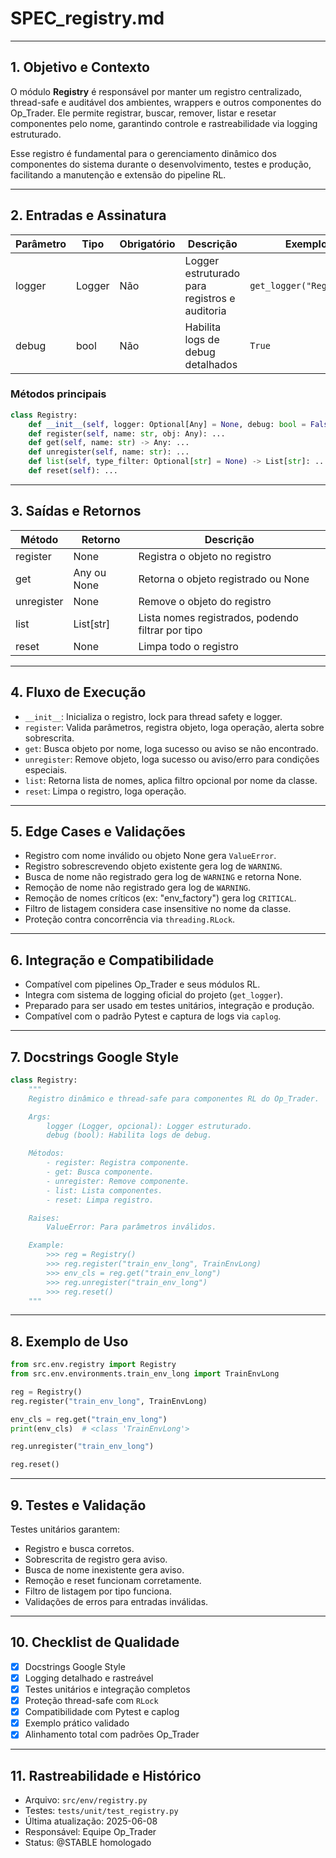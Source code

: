 # SPEC\_registry.md

---

## 1. Objetivo e Contexto

O módulo **Registry** é responsável por manter um registro centralizado, thread-safe e auditável dos ambientes, wrappers e outros componentes do Op\_Trader. Ele permite registrar, buscar, remover, listar e resetar componentes pelo nome, garantindo controle e rastreabilidade via logging estruturado.

Esse registro é fundamental para o gerenciamento dinâmico dos componentes do sistema durante o desenvolvimento, testes e produção, facilitando a manutenção e extensão do pipeline RL.

---

## 2. Entradas e Assinatura

| Parâmetro | Tipo   | Obrigatório | Descrição                                     | Exemplo                  |
| --------- | ------ | ----------- | --------------------------------------------- | ------------------------ |
| logger    | Logger | Não         | Logger estruturado para registros e auditoria | `get_logger("Registry")` |
| debug     | bool   | Não         | Habilita logs de debug detalhados             | `True`                   |

### Métodos principais

```python
class Registry:
    def __init__(self, logger: Optional[Any] = None, debug: bool = False): ...
    def register(self, name: str, obj: Any): ...
    def get(self, name: str) -> Any: ...
    def unregister(self, name: str): ...
    def list(self, type_filter: Optional[str] = None) -> List[str]: ...
    def reset(self): ...
```

---

## 3. Saídas e Retornos

| Método     | Retorno     | Descrição                                         |
| ---------- | ----------- | ------------------------------------------------- |
| register   | None        | Registra o objeto no registro                     |
| get        | Any ou None | Retorna o objeto registrado ou None               |
| unregister | None        | Remove o objeto do registro                       |
| list       | List\[str]  | Lista nomes registrados, podendo filtrar por tipo |
| reset      | None        | Limpa todo o registro                             |

---

## 4. Fluxo de Execução

* `__init__`: Inicializa o registro, lock para thread safety e logger.
* `register`: Valida parâmetros, registra objeto, loga operação, alerta sobre sobrescrita.
* `get`: Busca objeto por nome, loga sucesso ou aviso se não encontrado.
* `unregister`: Remove objeto, loga sucesso ou aviso/erro para condições especiais.
* `list`: Retorna lista de nomes, aplica filtro opcional por nome da classe.
* `reset`: Limpa o registro, loga operação.

---

## 5. Edge Cases e Validações

* Registro com nome inválido ou objeto None gera `ValueError`.
* Registro sobrescrevendo objeto existente gera log de `WARNING`.
* Busca de nome não registrado gera log de `WARNING` e retorna None.
* Remoção de nome não registrado gera log de `WARNING`.
* Remoção de nomes críticos (ex: "env\_factory") gera log `CRITICAL`.
* Filtro de listagem considera case insensitive no nome da classe.
* Proteção contra concorrência via `threading.RLock`.

---

## 6. Integração e Compatibilidade

* Compatível com pipelines Op\_Trader e seus módulos RL.
* Integra com sistema de logging oficial do projeto (`get_logger`).
* Preparado para ser usado em testes unitários, integração e produção.
* Compatível com o padrão Pytest e captura de logs via `caplog`.

---

## 7. Docstrings Google Style

```python
class Registry:
    """
    Registro dinâmico e thread-safe para componentes RL do Op_Trader.

    Args:
        logger (Logger, opcional): Logger estruturado.
        debug (bool): Habilita logs de debug.

    Métodos:
        - register: Registra componente.
        - get: Busca componente.
        - unregister: Remove componente.
        - list: Lista componentes.
        - reset: Limpa registro.

    Raises:
        ValueError: Para parâmetros inválidos.

    Example:
        >>> reg = Registry()
        >>> reg.register("train_env_long", TrainEnvLong)
        >>> env_cls = reg.get("train_env_long")
        >>> reg.unregister("train_env_long")
        >>> reg.reset()
    """
```

---

## 8. Exemplo de Uso

```python
from src.env.registry import Registry
from src.env.environments.train_env_long import TrainEnvLong

reg = Registry()
reg.register("train_env_long", TrainEnvLong)

env_cls = reg.get("train_env_long")
print(env_cls)  # <class 'TrainEnvLong'>

reg.unregister("train_env_long")

reg.reset()
```

---

## 9. Testes e Validação

Testes unitários garantem:

* Registro e busca corretos.
* Sobrescrita de registro gera aviso.
* Busca de nome inexistente gera aviso.
* Remoção e reset funcionam corretamente.
* Filtro de listagem por tipo funciona.
* Validações de erros para entradas inválidas.

---

## 10. Checklist de Qualidade

* [x] Docstrings Google Style
* [x] Logging detalhado e rastreável
* [x] Testes unitários e integração completos
* [x] Proteção thread-safe com `RLock`
* [x] Compatibilidade com Pytest e caplog
* [x] Exemplo prático validado
* [x] Alinhamento total com padrões Op\_Trader

---

## 11. Rastreabilidade e Histórico

* Arquivo: `src/env/registry.py`
* Testes: `tests/unit/test_registry.py`
* Última atualização: 2025-06-08
* Responsável: Equipe Op\_Trader
* Status: @STABLE homologado
